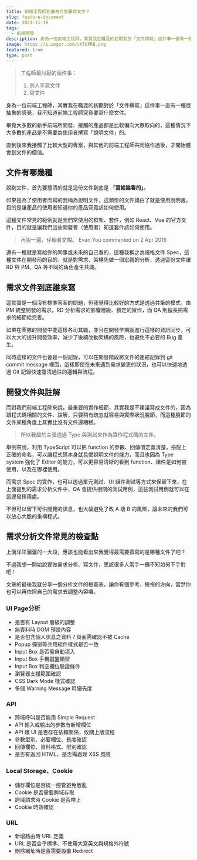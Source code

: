 ```yaml
---
title: 前端工程師到底為什麼要寫文件？
slug: feature-document
date: 2021-11-18
tags:
  - 前端開發
description: 身為一位前端工程師，其實我在職涯的初期對於「文件撰寫」這件事一直有一種很抽象的感覺，我不知道前端工程師究竟要寫什麼文件，直到我接觸了大型專案，才開始體會到文件的價值。
image: https://i.imgur.com/vXTQPRB.png
featured: true
type: post
---
```


> 工程師最討厭的兩件事：
>
> 1. 別人不寫文件
> 2. 寫文件

身為一位前端工程師，其實我在職涯的初期對於「文件撰寫」這件事一直有一種很抽象的感覺，我不知道前端工程師究竟要寫什麼文件。

畢竟大多數的新手前端所開發、接觸的產品都是比較偏向大眾取向的，這種情況下大多數的產品是不需要為使用者撰寫「說明文件」的。

直到後來我接觸了比較大型的專案，與其他的前端工程師共同協作過後，才開始體會到文件的價值。

## 文件有哪幾種

說到文件，首先要釐清的就是這份文件到底是 **「寫給誰看的」**。

如果是為了使用者而寫的我稱為說明文件，這類型的文件講白了就是使用說明書，目的是讓產品的使用者知道你的產品究竟該如何使用。

這種文件常見的範例就是我們常使用的框架、套件，例如 React、Vue 的官方文件，目的就是讓我們這些開發者（使用者）知道套件該如何使用。

> 再說一遍，仔細看文檔。
> Evan You commented on 2 Apr 2016

還有一種就是寫給你的同事或未來的自己看的，這種我稱之為規格文件 Spec，這種文件在開發前的目的，就是對需求、架構先做一個宏觀的分析，透過這份文件讓 RD 與 PM、QA 等不同的角色產生共識。

## 需求文件到底誰來寫

這其實是一個沒有標準答案的問題，但我覺得比較好的方式是透過共筆的模式，由 PM 統整開發的需求，RD 分析需求的影響層級、預定的實作，而 QA 則擅長把需求的細節給完善。

如果在團隊的開發中能這樣各司其職，並且在開發早期就進行這樣的資訊同步，可以大大的提升開發效率，減少了後續改動架構的風險，也避免不必要的 Bug 產生。

同時這樣的文件也會是一個記錄，可以在開發階段將文件的連結記錄到 git commit message 裡面，這樣即使在未來遇到需求變更的狀況，也可以快速地透過 Git 記錄快速釐清過往的邏輯與流程。

## 開發文件與註解

而對我們前端工程師來說，最重要的實作細節，其實我是不建議寫成文件的，因為跟程式碼相關的文件、註解，只要稍有疏忽就容易與實際狀況脫節，而這種脫節的文件某種角度上其實比沒有文件還糟糕。

> 所以我屬於主張透過 Type 與測試來作為實作程式碼的文件。

舉例來說，利用 TypeScript 可以把 function 的參數、回傳值定義清楚，搭配上正確的命名，可以讓程式碼本身就具備說明文件的能力，而且也因為 Type system 強化了 Editor 的能力，可以更容易清晰的看到 function、組件是如何被使用，以及在哪裡使用。

而需求 Spec 的實作，也可以透過單元測試、UI 組件測試等方式來保留下來，在上面提到的需求分析文件中，QA 會提供相關的測試用例，這些測試用例就可以在這邊發揮用處。

不但可以留下可供閱覽的訊息，也大幅避免了改 A 壞 B 的風險，讓未來的我們可以放心大膽的重構程式。

## 需求分析文件常見的檢查點

上面洋洋灑灑的一大段，應該也能看出來我覺得最需要撰寫的是哪種文件了吧？

不過我想一開始說要做需求分析、寫文件，應該很多人兩手一攤不知如何下手對吧！

文章的最後我就分享一個分析文件的檢查表，讓你有個參考、檢視的方向，當然你也可以再依照自己的需求去調整內容囉。


### UI Page分析

- 是否有 Layout 層級的調整
- 無資料時 DOM 預設內容
- 是否包含個人訊息之資料？頁面需確認不被 Cache
- Popup 彈窗等共用組件樣式是否一致
- Input Box 是否需自動填入
- Input Box 手機鍵盤類型
- Input Box 判空欄位驗證條件
- 瀏覽器支援範圍確認
- CSS Dark Mode 樣式確認
- 多個 Warning Message 時優先度

### API

- 跨域呼叫是否能用 Simple Request
- API 輸入或輸出的參數有新增欄位
- API 跟 UI 是否存在依賴關係，攸關上版流程
- 參數型別、必要欄位、長度確認
- 回傳欄位、資料格式、型別確認
- 是否有返回 HTML，是否需處理 XSS 風險

### Local Storage、Cookie

- 儲存欄位是否統一控管避免散亂
- Cookie 是否需要跨域存取
- 跨域請求時 Cookie 是否帶上
- Cookie 時效確認

### URL

- 新增路由時 URL 定義
- URL 是否合乎標準、不使用大寫英文與規格外符號
- 刪除網址時是否需要設置 Redirect
